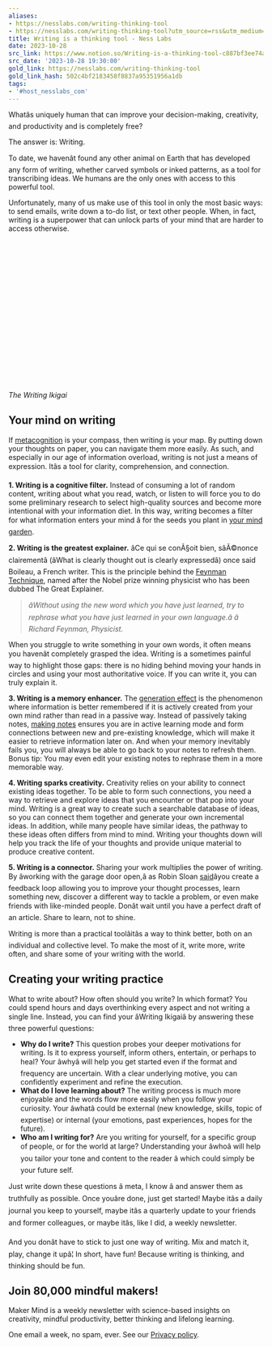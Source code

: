 ```yaml
---
aliases:
- https://nesslabs.com/writing-thinking-tool
- https://nesslabs.com/writing-thinking-tool?utm_source=rss&utm_medium=rss&utm_campaign=writing-thinking-tool
title: Writing is a thinking tool - Ness Labs
date: 2023-10-28
src_link: https://www.notion.so/Writing-is-a-thinking-tool-c887bf3ee74a4acab652de8989590ad2
src_date: '2023-10-28 19:30:00'
gold_link: https://nesslabs.com/writing-thinking-tool
gold_link_hash: 502c4bf2183458f8837a95351956a1db
tags:
- '#host_nesslabs_com'
---
```





Whatâs uniquely human that can improve your decision-making, creativity, and productivity and is completely free?


The answer is: Writing.


To date, we havenât found any other animal on Earth that has developed any form of writing, whether carved symbols or inked patterns, as a tool for transcribing ideas. We humans are the only ones with access to this powerful tool.


Unfortunately, many of us make use of this tool in only the most basic ways: to send emails, write down a to-do list, or text other people. When, in fact, writing is a superpower that can unlock parts of your mind that are harder to access otherwise.


![](data:image/svg+xml,%3Csvg%20xmlns='http://www.w3.org/2000/svg'%20viewBox='0%200%201024%20576'%3E%3C/svg%3E)

*The Writing Ikigai*


Your mind on writing
--------------------


If [metacognition](https://nesslabs.com/metacognition) is your compass, then writing is your map. By putting down your thoughts on paper, you can navigate them more easily. As such, and especially in our age of information overload, writing is not just a means of expression. Itâs a tool for clarity, comprehension, and connection.


**1. Writing is a cognitive filter.** Instead of consuming a lot of random content, writing about what you read, watch, or listen to will force you to do some preliminary research to select high-quality sources and become more intentional with your information diet. In this way, writing becomes a filter for what information enters your mind â for the seeds you plant in [your mind garden](https://www.refinery29.com/en-us/2022/04/10953988/mind-gardening-organize-thoughts-increase-productivity).


**2. Writing is the greatest explainer.** âCe qui se conÃ§oit bien, sâÃ©nonce clairementâ (âWhat is clearly thought out is clearly expressedâ) once said Boileau, a French writer. This is the principle behind the [Feynman Technique](https://nesslabs.com/feynman-technique), named after the Nobel prize winning physicist who has been dubbed The Great Explainer.



> *âWithout using the new word which you have just learned, try to rephrase what you have just learned in your own language.â*  *â Richard Feynman, Physicist.*


When you struggle to write something in your own words, it often means you havenât completely grasped the idea. Writing is a sometimes painful way to highlight those gaps: there is no hiding behind moving your hands in circles and using your most authoritative voice. If you can write it, you can truly explain it.


**3. Writing is a memory enhancer.** The [generation effect](https://nesslabs.com/generation-effect) is the phenomenon where information is better remembered if it is actively created from your own mind rather than read in a passive way. Instead of passively taking notes, [making notes](https://nesslabs.com/from-note-taking-to-note-making) ensures you are in active learning mode and form connections between new and pre-existing knowledge, which will make it easier to retrieve information later on. And when your memory inevitably fails you, you will always be able to go back to your notes to refresh them. Bonus tip: You may even edit your existing notes to rephrase them in a more memorable way.


**4. Writing sparks creativity.** Creativity relies on your ability to connect existing ideas together. To be able to form such connections, you need a way to retrieve and explore ideas that you encounter or that pop into your mind. Writing is a great way to create such a searchable database of ideas, so you can connect them together and generate your own incremental ideas. In addition, while many people have similar ideas, the pathway to these ideas often differs from mind to mind. Writing your thoughts down will help you track the life of your thoughts and provide unique material to produce creative content.


**5. Writing is a connector.** Sharing your work multiplies the power of writing. By âworking with the garage door open,â as Robin Sloan [said](https://notes.andymatuschak.org/z21cgR9K3UcQ5a7yPsj2RUim3oM2TzdBByZu)âyou create a feedback loop allowing you to improve your thought processes, learn something new, discover a different way to tackle a problem, or even make friends with like-minded people. Donât wait until you have a perfect draft of an article. Share to learn, not to shine.


Writing is more than a practical toolâitâs a way to think better, both on an individual and collective level. To make the most of it, write more, write often, and share some of your writing with the world.


Creating your writing practice
------------------------------


What to write about? How often should you write? In which format? You could spend hours and days overthinking every aspect and not writing a single line. Instead, you can find your âWriting Ikigaiâ by answering these three powerful questions:


* **Why do I write?** This question probes your deeper motivations for writing. Is it to express yourself, inform others, entertain, or perhaps to heal? Your âwhyâ will help you get started even if the format and frequency are uncertain. With a clear underlying motive, you can confidently experiment and refine the execution.
* **What do I love learning about?** The writing process is much more enjoyable and the words flow more easily when you follow your curiosity. Your âwhatâ could be external (new knowledge, skills, topic of expertise) or internal (your emotions, past experiences, hopes for the future).
* **Who am I writing for?** Are you writing for yourself, for a specific group of people, or for the world at large? Understanding your âwhoâ will help you tailor your tone and content to the reader â which could simply be your future self.


Just write down these questions â meta, I know â and answer them as truthfully as possible. Once youâre done, just get started! Maybe itâs a daily journal you keep to yourself, maybe itâs a quarterly update to your friends and former colleagues, or maybe itâs, like I did, a weekly newsletter.


And you donât have to stick to just one way of writing. Mix and match it, play, change it upâ¦ In short, have fun! Because writing is thinking, and thinking should be fun.



  

Join 80,000 mindful makers!
---------------------------


Maker Mind is a weekly newsletter with science-based insights on creativity, mindful productivity, better thinking and lifelong learning.


One email a week, no spam, ever. See our [Privacy policy](/privacy).